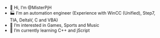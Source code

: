 - 👋 Hi, I’m @MisterPjH
- 🏭 I'm an automation engineer (Experience with WinCC (Unified), Step7, TIA, DeltaV, C and VBA) 
- 👀 I’m interested in Games, Sports and Music
- 🌱 I’m currently learning C++ and jScript

<!---
MisterPjH/MisterPjH is a ✨ special ✨ repository because its `README.md` (this file) appears on your GitHub profile.
You can click the Preview link to take a look at your changes.
--->
